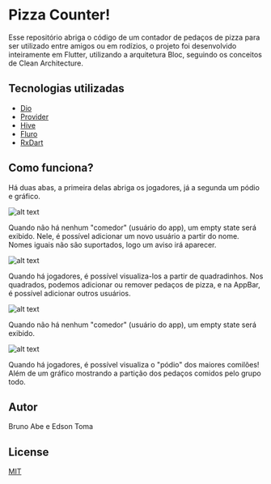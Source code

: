 # Pizza Counter!
Esse repositório abriga o código de um contador de pedaços de pizza para ser utilizado entre amigos ou em rodízios,
o projeto foi desenvolvido inteiramente em Flutter, utilizando a arquitetura Bloc, seguindo os conceitos de Clean Architecture.

## Tecnologias utilizadas
- [Dio](https://pub.dev/packages/dio)
- [Provider](https://pub.dev/packages/provider)
- [Hive](https://pub.dev/packages/hive)
- [Fluro](https://pub.dev/packages/fluro)
- [RxDart](https://pub.dev/packages/rxdart)

## Como funciona?
Há duas abas, a primeira delas abriga os jogadores, já a segunda um pódio e gráfico.

![alt text](https://i.imgur.com/3lkXbDi.png)

Quando não há nenhum "comedor" (usuário do app), um empty state será exibido. Nele, é possível adicionar um novo usuário a partir do nome. Nomes iguais não são suportados, logo um aviso irá aparecer.

![alt text](https://i.imgur.com/QyUnV45.png)

Quando há jogadores, é possível visualiza-los a partir de quadradinhos. Nos quadrados, podemos adicionar ou remover pedaços de pizza, e na AppBar, é possível adicionar outros usuários.

![alt text](https://i.imgur.com/XLYaqES.png)

Quando não há nenhum "comedor" (usuário do app), um empty state será exibido.

![alt text](https://i.imgur.com/DTLrscs.png)

Quando há jogadores, é possível visualiza o "pódio" dos maiores comilões! Além de um gráfico mostrando a partição dos pedaços comidos pelo grupo todo.

## Autor
Bruno Abe e Edson Toma

## License
[MIT](https://choosealicense.com/licenses/mit/)
